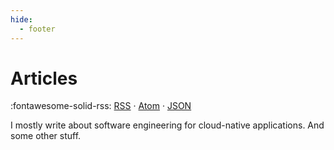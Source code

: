 ```yaml
---
hide:
  - footer
---
```


# Articles

:fontawesome-solid-rss: [RSS](/feed/articles/rss.xml) · [Atom](/feed/articles/atom.xml) · [JSON](/feed/articles/feed.json)

I mostly write about software engineering for cloud-native applications. And some other stuff.
